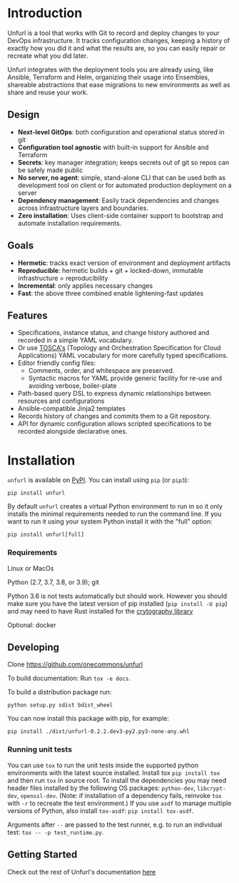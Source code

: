 # Introduction

Unfurl is a tool that works with Git to record and deploy changes to your DevOps infrastructure.
It tracks configuration changes, keeping a history of exactly how you did it and what the results are, so you can easily repair or recreate what you did later.

Unfurl integrates with the deployment tools you are already using, like Ansible, Terraform and Helm, organizing their usage into Ensembles, shareable abstractions that ease migrations to new environments as well as share and reuse your work.

## Design

- **Next-level GitOps**: both configuration and operational status stored in git
- **Configuration tool agnostic** with built-in support for Ansible and Terraform
- **Secrets**: key manager integration; keeps secrets out of git so repos can be safely made public
- **No server, no agent**: simple, stand-alone CLI that can be used both as development tool on client or for automated production deployment on a server
- **Dependency management**: Easily track dependencies and changes across infrastructure layers and boundaries.
- **Zero installation**: Uses client-side container support to bootstrap and automate installation requirements.

## Goals

- **Hermetic**: tracks exact version of environment and deployment artifacts
- **Reproducible**: hermetic builds + git + locked-down, immutable infrastructure = reproducibility
- **Incremental**: only applies necessary changes
- **Fast**: the above three combined enable lightening-fast updates

## Features

- Specifications, instance status, and change history authored and recorded in a simple YAML vocabulary.
- Or use [TOSCA's](https://www.oasis-open.org/committees/tc_home.php?wg_abbrev=tosca) (Topology and Orchestration Specification for Cloud Applications) YAML vocabulary for more carefully typed specifications.
- Editor friendly config files:
  - Comments, order, and whitespace are preserved.
  - Syntactic macros for YAML provide generic facility for re-use and avoiding verbose, boiler-plate
- Path-based query DSL to express dynamic relationships between resources and configurations
- Ansible-compatible Jinja2 templates
- Records history of changes and commits them to a Git repository.
- API for dynamic configuration allows scripted specifications to be recorded alongside declarative ones.

# Installation

`unfurl` is available on [PyPI](https://pypi.org/project/unfurl/). You can install using `pip` (or `pip3`):

`pip install unfurl`

By default `unfurl` creates a virtual Python environment to run in so it only installs the minimal requirements needed to run the command line. If you want to run it using your system Python install it with the "full" option:

`pip install unfurl[full]`

### Requirements

Linux or MacOs

Python (2.7, 3.7, 3.8, or 3.9); git

Python 3.6 is not tests automatically but should work. However you should make sure you have the latest version of pip installed (`pip install -U pip`) and may need to have Rust installed for the [crytography library](https://github.com/pyca/cryptography/blob/main/docs/installation.rst)

Optional: docker

## Developing

Clone https://github.com/onecommons/unfurl

To build documentation: Run `tox -e docs`.

To build a distribution package run:

`python setup.py sdist bdist_wheel`

You can now install this package with pip, for example:

`pip install ./dist/unfurl-0.2.2.dev3-py2.py3-none-any.whl`

### Running unit tests

You can use `tox` to run the unit tests inside the supported python environments with the latest source installed.
Install tox `pip install tox` and then run `tox` in source root. To install the dependencies you may need header files installed by the following OS packages: `python-dev`, `libcrypt-dev`, `openssl-dev`. (Note: if installation of a dependency fails, reinvoke `tox` with `-r` to recreate the test environment.)
If you use ``asdf`` to manage multiple versions of Python, also install `tox-asdf`: `pip install tox-asdf`.

Arguments after `--` are passed to the test runner, e.g. to run an individual test: `tox -- -p test_runtime.py`.

## Getting Started

Check out the rest of Unfurl's documentation [here](https://unfurl.run/docs/get-started-step-by-step.html)
